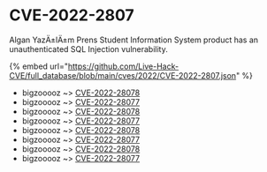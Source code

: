 # CVE-2022-2807

Algan YazÄ±lÄ±m Prens Student Information System product has an unauthenticated SQL Injection vulnerability.

{% embed url="https://github.com/Live-Hack-CVE/full_database/blob/main/cves/2022/CVE-2022-2807.json" %}


* bigzooooz ~> [CVE-2022-28078](https://www.alice-snow.ru/2022/database/cve-2022-2807/cve-2022-28078-bigzooooz)
* bigzooooz ~> [CVE-2022-28077](https://www.alice-snow.ru/2022/database/cve-2022-2807/cve-2022-28077-bigzooooz)
* bigzooooz ~> [CVE-2022-28078](https://www.alice-snow.ru/2022/database/cve-2022-2807/cve-2022-28078-bigzooooz)
* bigzooooz ~> [CVE-2022-28077](https://www.alice-snow.ru/2022/database/cve-2022-2807/cve-2022-28077-bigzooooz)
* bigzooooz ~> [CVE-2022-28078](https://www.alice-snow.ru/2022/database/cve-2022-2807/cve-2022-28078-bigzooooz)
* bigzooooz ~> [CVE-2022-28077](https://www.alice-snow.ru/2022/database/cve-2022-2807/cve-2022-28077-bigzooooz)
* bigzooooz ~> [CVE-2022-28078](https://www.alice-snow.ru/2022/database/cve-2022-2807/cve-2022-28078-bigzooooz)
* bigzooooz ~> [CVE-2022-28077](https://www.alice-snow.ru/2022/database/cve-2022-2807/cve-2022-28077-bigzooooz)